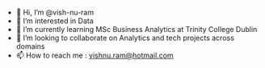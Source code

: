 - 👋 Hi, I’m @vish-nu-ram
- 👀 I’m interested in Data
- 🌱 I’m currently learning MSc Business Analytics at Trinity College Dublin
- 💞️ I’m looking to collaborate on Analytics and tech projects across domains
- 📫 How to reach me : vishnu.ram@hotmail.com

<!---
vish-nu-ram/vish-nu-ram is a ✨ special ✨ repository because its `README.md` (this file) appears on your GitHub profile.
You can click the Preview link to take a look at your changes.
--->
